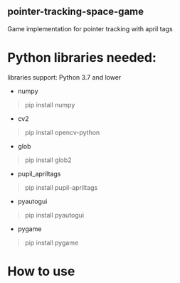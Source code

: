 ## pointer-tracking-space-game
Game implementation for pointer tracking with april tags


# Python libraries needed:

libraries support: Python 3.7 and lower
* numpy
> pip install numpy
* cv2
> pip install opencv-python
* glob
> pip install glob2
* pupil_apriltags
> pip install pupil-apriltags
* pyautogui
> pip install pyautogui
* pygame
> pip install pygame


# How to use




